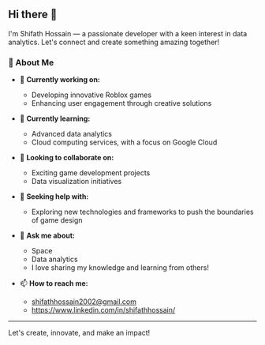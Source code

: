 ## Hi there 👋

I'm Shifath Hossain — a passionate developer with a keen interest in data analytics. Let's connect and create something amazing together!

### 🌟 About Me

- 🔭 **Currently working on:** 
  - Developing innovative Roblox games
  - Enhancing user engagement through creative solutions

- 🌱 **Currently learning:** 
  - Advanced data analytics
  - Cloud computing services, with a focus on Google Cloud

- 👯 **Looking to collaborate on:** 
  - Exciting game development projects
  - Data visualization initiatives

- 🤔 **Seeking help with:** 
  - Exploring new technologies and frameworks to push the boundaries of game design

- 💬 **Ask me about:** 
  - Space
  - Data analytics
  - I love sharing my knowledge and learning from others!

- 📫 **How to reach me:** 
  - shifathhossain2002@gmail.com
  - https://www.linkedin.com/in/shifathhossain/

---

Let's create, innovate, and make an impact!
